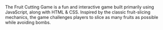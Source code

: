 The Fruit Cutting Game is a fun and interactive game built primarily using JavaScript, along with HTML & CSS. Inspired by the classic fruit-slicing mechanics, the game challenges players to slice as many fruits as possible while avoiding bombs.

